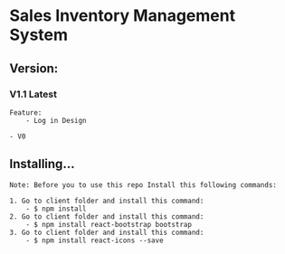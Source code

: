 # Sales Inventory Management System 

## Version: 

### V1.1 Latest
    Feature: 
        - Log in Design 

    - V0 







## Installing...
    Note: Before you to use this repo Install this following commands:

    1. Go to client folder and install this command: 
        - $ npm install
    2. Go to client folder and install this command: 
        - $ npm install react-bootstrap bootstrap
    3. Go to client folder and install this command: 
        - $ npm install react-icons --save
